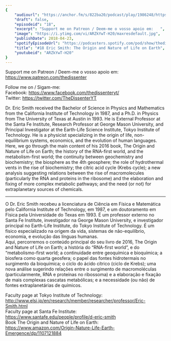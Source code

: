 ```yaml
---
{
	"audiourl": "https://anchor.fm/s/822ba20/podcast/play/1986248/https%3A%2F%2Fd3ctxlq1ktw2nl.cloudfront.net%2Fproduction%2F2018-11-26%2F7572336-44100-2-3870d96190601.mp3",
	"draft": false,
	"episodeid": "18",
	"excerpt": "Support me on Patreon / Deem-me o vosso apoio em:   ",
	"image": "https://i.ytimg.com/vi/ARZkYwT-H20/maxresdefault.jpg",
	"publishDate": 2018-04-23,
	"spotifyEpisodeUrl": "https://podcasters.spotify.com/pod/show/thedissenter/episodes/18-Eric-Smith-The-Origin-and-Nature-of-Life-on-Earth-e2r488",
	"title": "#18 Eric Smith: The Origin and Nature of Life on Earth",
	"youtubeid": "ARZkYwT-H20"
}
---
```

Support me on Patreon / Deem-me o vosso apoio em:   
https://www.patreon.com/thedissenter

Follow me on / Sigam-me:  
Facebook: https://www.facebook.com/thedissenteryt/  
Twitter: https://twitter.com/TheDissenterYT

Dr. Eric Smith received the Bachelor of Science in Physics and Mathematics from the California Institute of Technology in 1987, and a Ph.D. in Physics from The University of Texas at Austin in 1993. He is External Professor at the Santa Fe Institute, Research Professor at George Mason University, and Principal Investigator at the Earth-Life Science Institute, Tokyo Institute of Technology. He is a physicist specializing in the origin of life, non-equilibrium systems, economics, and the evolution of human languages.  
Here, we go through the main content of his 2016 book, The Origin and Nature of Life on Earth; the history of the RNA-first world, and the metabolism-first world; the continuity between geochemistry and biochemistry; the biosphere as the 4th geosphere; the role of hydrothermal vents in the rise of biochemistry; the citric acid cycle (Krebs cycle); a new analysis suggesting relations between the rise of macromolecules (particularly the RNA and proteins in the ribosome) and the elaboration and fixing of more complex metabolic pathways; and the need (or not) for extraplanetary sources of chemicals.

---

O Dr. Eric Smith recebeu a licenciatura de Ciência em Física e Matemática pelo California Institute of Technology, em 1987, e um doutoramento em Física pela Universidade do Texas em 1993. É um professor externo no Santa Fe Institute, investigador na George Mason University, e investigador principal no Earth-Life Institute, do Tokyo Institute of Technology. É um físico especializado na origem da vida, sistemas de não-equilíbrio, economia, e evolução das línguas humanas.  
Aqui, percorremos o conteúdo principal do seu livro de 2016, The Origin and Nature of Life on Earth; a história do “RNA-first world”, e do “metabolismo-first world; a continuidade entre geoquímica e bioquímica; a biosfera como quarta geosfera; o papel das fontes hidrotermais no surgimento da bioquímica; o ciclo do ácido cítrico (ciclo de Krebs); uma nova análise sugerindo relações entre o surgimento de macromoléculas (particularmente, RNA e proteínas no ribossoma) e a elaboração e fixação de mais complexas cascatas metabólicas; e a necessidade (ou não) de fontes extraplanetárias de químicos.

Faculty page at Tokyo Institute of Technology: http://www.elsi.jp/en/research/member/researcher/professor/Eric-Smith.html  
Faculty page at Santa Fe Institute: https://www.santafe.edu/people/profile/d-eric-smith  
Book The Origin and Nature of Life on Earth: https://www.amazon.com/Origin-Nature-Life-Earth-Emergence/dp/1107121884
